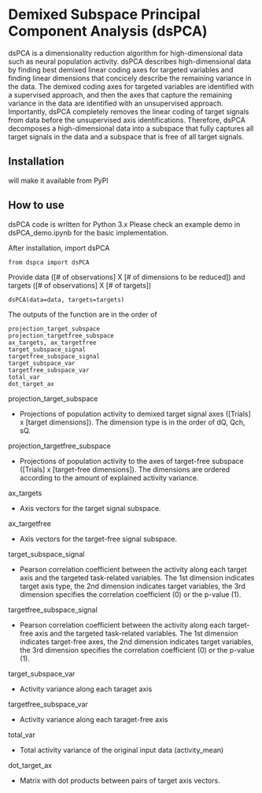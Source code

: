 Demixed Subspace Principal Component Analysis (dsPCA)
===========================================

dsPCA is a dimensionality reduction algorithm for high-dimensional data such as neural population activity. dsPCA describes high-dimensional data by finding best demixed linear coding axes for targeted variables and finding linear dimensions that concicely describe the remaining variance in the data. The demixed coding axes for targeted variables are identified with a supervised approach, and then the axes that capture the remaining variance in the data are identified with an unsupervised approach. Importantly, dsPCA completely removes the linear coding of target signals from data before the unsupervised axis identifications. Therefore, dsPCA decomposes a high-dimensional data into a subspace that fully captures all target signals in the data and a subspace that is free of all target signals.


## Installation
will make it available from PyPl

## How to use
dsPCA code is written for Python 3.x
Please check an example demo in dsPCA_demo.ipynb for the basic implementation.

After installation, import dsPCA
~~~~
from dspca import dsPCA
~~~~
Provide data ([# of observations] X [# of dimensions to be reduced]) and targets ([# of observations] X [# of targets]) 
~~~~
dsPCA(data=data, targets=targets)
~~~~
The outputs of the function are in the order of
~~~~
projection_target_subspace
projection_targetfree_subspace
ax_targets, ax_targetfree
target_subspace_signal
targetfree_subspace_signal
target_subspace_var
targetfree_subspace_var
total_var
dot_target_ax
~~~~
projection_target_subspace
- Projections of population activity to demixed target signal axes ([Trials] x [target dimensions]). The dimension type is in the order of dQ, Qch, sQ.

projection_targetfree_subspace
- Projections of population activity to the axes of target-free subspace ([Trials] x [target-free dimensions]). The dimensions are ordered according to the amount of explained activity variance.

ax_targets
- Axis vectors for the target signal subspace.

ax_targetfree
- Axis vectors for the target-free signal subspace.

target_subspace_signal
- Pearson correlation coefficient between the activity along each target axis and the targeted task-related variables. The 1st dimension indicates target axis type, the 2nd dimension indicates target variables, the 3rd dimension specifies the correlation coefficient (0) or the p-value (1).

targetfree_subspace_signal
- Pearson correlation coefficient between the activity along each target-free axis and the targeted task-related variables. The 1st dimension indicates target-free axes, the 2nd dimension indicates target variables, the 3rd dimension specifies the correlation coefficient (0) or the p-value (1).

target_subspace_var
- Activity variance along each taraget axis

targetfree_subspace_var
- Activity variance along each taraget-free axis

total_var
- Total activity variance of the original input data (activity_mean)

dot_target_ax
- Matrix with dot products between pairs of target axis vectors.
